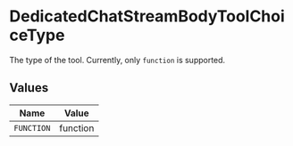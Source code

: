 # DedicatedChatStreamBodyToolChoiceType

The type of the tool. Currently, only `function` is supported.


## Values

| Name       | Value      |
| ---------- | ---------- |
| `FUNCTION` | function   |